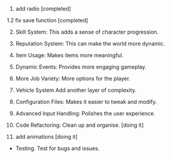 
1. add radio [completed] 

1.2 fix save function [completed]
  
2. Skill System: This adds a sense of character progression.

3. Reputation System: This can make the world more dynamic.

4. Item Usage: Makes items more meaningful.

5. Dynamic Events: Provides more engaging gameplay.

6. More Job Variety: More options for the player.

7. Vehicle System Add another layer of complexity.

8. Configuration Files: Makes it easier to tweak and modify.

9. Advanced Input Handling: Polishes the user experience.

10. Code Refactoring: Clean up and organise. [doing it]

11. add animations [doing it]

- Testing. Test for bugs and issues.
    
    
